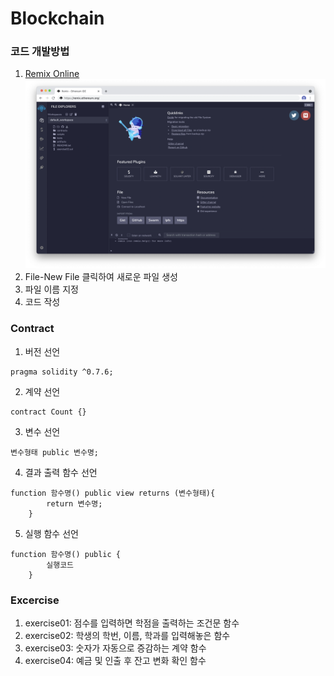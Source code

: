 # Blockchain

### 코드 개발방법
1. [Remix Online](https://remix.ethereum.org/)  
![setup](setup.png)
2. File-New File 클릭하여 새로운 파일 생성
3. 파일 이름 지정
4. 코드 작성


### Contract
1. 버전 선언
``` solidity
pragma solidity ^0.7.6;
```
2. 계약 선언
``` solidity
contract Count {}
```
3. 변수 선언
``` solidity
변수형태 public 변수명;
```
4. 결과 출력 함수 선언
``` solidity
function 함수명() public view returns (변수형태){
        return 변수명;
    }
```
5. 실행 함수 선언
``` solidity
function 함수명() public {
        실행코드
    }
```


### Excercise
1. exercise01: 점수를 입력하면 학점을 출력하는 조건문 함수
2. exercise02: 학생의 학번, 이름, 학과를 입력해놓은 함수
3. exercise03: 숫자가 자동으로 증감하는 계약 함수
4. exercise04: 예금 및 인출 후 잔고 변화 확인 함수
